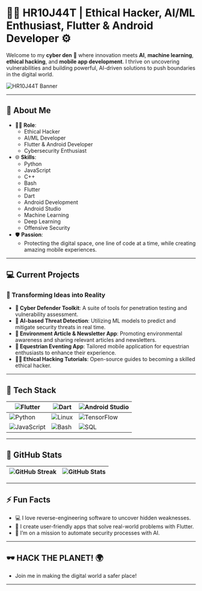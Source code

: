 # 👨‍💻 HR10J44T | Ethical Hacker, AI/ML Enthusiast, Flutter & Android Developer ⚙️

Welcome to my **cyber den** 👾 where innovation meets **AI**, **machine learning**, **ethical hacking**, and **mobile app development**. I thrive on uncovering vulnerabilities and building powerful, AI-driven solutions to push boundaries in the digital world.

![HR10J44T Banner](https://user-images.githubusercontent.com/XXX/your-banner.png) <!-- Add your custom banner here -->

---

## 🚀 About Me
- 🧑‍💻 **Role**: 
  - Ethical Hacker 
  - AI/ML Developer 
  - Flutter & Android Developer 
  - Cybersecurity Enthusiast
- 🌐 **Skills**: 
  - Python 
  - JavaScript 
  - C++ 
  - Bash 
  - Flutter 
  - Dart 
  - Android Development 
  - Android Studio 
  - Machine Learning 
  - Deep Learning 
  - Offensive Security
- 🛡️ **Passion**: 
  - Protecting the digital space, one line of code at a time, while creating amazing mobile experiences.

---

## 💻 Current Projects
### 🚀 Transforming Ideas into Reality
- **🔐 Cyber Defender Toolkit**: A suite of tools for penetration testing and vulnerability assessment.
- **🤖 AI-based Threat Detection**: Utilizing ML models to predict and mitigate security threats in real time.
- **📱 Environment Article & Newsletter App**: Promoting environmental awareness and sharing relevant articles and newsletters.
- **🏇 Equestrian Eventing App**: Tailored mobile application for equestrian enthusiasts to enhance their experience.
- **👨‍🏫 Ethical Hacking Tutorials**: Open-source guides to becoming a skilled ethical hacker.

---

## 🔧 Tech Stack
| ![Flutter](https://img.shields.io/badge/-Flutter-02569B?style=flat&logo=flutter&logoColor=white) | ![Dart](https://img.shields.io/badge/-Dart-01579B?style=flat&logo=dart&logoColor=white) | ![Android Studio](https://img.shields.io/badge/-Android%20Studio-3DDC84?style=flat&logo=android-studio&logoColor=white) |
| --- | --- | --- |
| ![Python](https://img.shields.io/badge/-Python-3776AB?style=flat&logo=python&logoColor=white) | ![Linux](https://img.shields.io/badge/-Linux-FCC624?style=flat&logo=linux&logoColor=black) | ![TensorFlow](https://img.shields.io/badge/-TensorFlow-FF6F00?style=flat&logo=tensorflow&logoColor=white) |
| ![JavaScript](https://img.shields.io/badge/-JavaScript-F7DF1E?style=flat&logo=javascript&logoColor=black) | ![Bash](https://img.shields.io/badge/-Bash-4EAA25?style=flat&logo=gnu-bash&logoColor=white) | ![SQL](https://img.shields.io/badge/-SQL-336791?style=flat&logo=postgresql&logoColor=white) |

---

## 🧠 GitHub Stats
| ![GitHub Streak](https://github-readme-streak-stats.herokuapp.com?user=HR10J44T&theme=radical&date_format=j%20M%5B%20Y%5D) | ![GitHub Stats](https://github-readme-stats.vercel.app/api?username=HR10J44T&show_icons=true&theme=radical) |
| --- | --- |

---

## ⚡ Fun Facts
- 💻 I love reverse-engineering software to uncover hidden weaknesses.
- 📱 I create user-friendly apps that solve real-world problems with Flutter.
- 🎯 I’m on a mission to automate security processes with AI.

---

## 🕶️ HACK THE PLANET! 🌍
- Join me in making the digital world a safer place!

---

